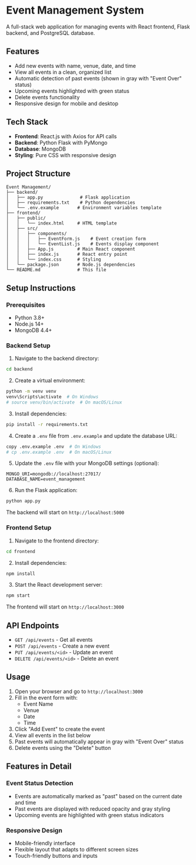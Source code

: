 # Event Management System

A full-stack web application for managing events with React frontend, Flask backend, and PostgreSQL database.

## Features

- Add new events with name, venue, date, and time
- View all events in a clean, organized list
- Automatic detection of past events (shown in gray with "Event Over" status)
- Upcoming events highlighted with green status
- Delete events functionality
- Responsive design for mobile and desktop

## Tech Stack

- **Frontend**: React.js with Axios for API calls
- **Backend**: Python Flask with PyMongo
- **Database**: MongoDB
- **Styling**: Pure CSS with responsive design

## Project Structure

```
Event Management/
├── backend/
│   ├── app.py              # Flask application
│   ├── requirements.txt    # Python dependencies
│   └── .env.example       # Environment variables template
├── frontend/
│   ├── public/
│   │   └── index.html     # HTML template
│   ├── src/
│   │   ├── components/
│   │   │   ├── EventForm.js    # Event creation form
│   │   │   └── EventList.js    # Events display component
│   │   ├── App.js         # Main React component
│   │   ├── index.js       # React entry point
│   │   └── index.css      # Styling
│   └── package.json       # Node.js dependencies
└── README.md              # This file
```

## Setup Instructions

### Prerequisites

- Python 3.8+
- Node.js 14+
- MongoDB 4.4+

### Backend Setup

1. Navigate to the backend directory:
```bash
cd backend
```

2. Create a virtual environment:
```bash
python -m venv venv
venv\Scripts\activate  # On Windows
# source venv/bin/activate  # On macOS/Linux
```

3. Install dependencies:
```bash
pip install -r requirements.txt
```

4. Create a `.env` file from `.env.example` and update the database URL:
```bash
copy .env.example .env  # On Windows
# cp .env.example .env  # On macOS/Linux
```

5. Update the `.env` file with your MongoDB settings (optional):
```
MONGO_URI=mongodb://localhost:27017/
DATABASE_NAME=event_management
```

6. Run the Flask application:
```bash
python app.py
```

The backend will start on `http://localhost:5000`

### Frontend Setup

1. Navigate to the frontend directory:
```bash
cd frontend
```

2. Install dependencies:
```bash
npm install
```

3. Start the React development server:
```bash
npm start
```

The frontend will start on `http://localhost:3000`

## API Endpoints

- `GET /api/events` - Get all events
- `POST /api/events` - Create a new event
- `PUT /api/events/<id>` - Update an event
- `DELETE /api/events/<id>` - Delete an event

## Usage

1. Open your browser and go to `http://localhost:3000`
2. Fill in the event form with:
   - Event Name
   - Venue
   - Date
   - Time
3. Click "Add Event" to create the event
4. View all events in the list below
5. Past events will automatically appear in gray with "Event Over" status
6. Delete events using the "Delete" button

## Features in Detail

### Event Status Detection
- Events are automatically marked as "past" based on the current date and time
- Past events are displayed with reduced opacity and gray styling
- Upcoming events are highlighted with green status indicators

### Responsive Design
- Mobile-friendly interface
- Flexible layout that adapts to different screen sizes
- Touch-friendly buttons and inputs

